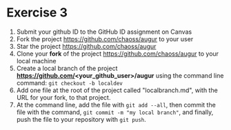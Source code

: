# Exercise 3
1. Submit your github ID to the GitHub ID assignment on Canvas
2. Fork the project https://github.com/chaoss/augur to your user
3. Star the project https://github.com/chaoss/augur
4. Clone your **fork** of the project https://github.com/chaoss/augur to your local machine
5. Create a local branch of the project **https://github.com/<your_github_user>/augur** using the command line command: `git checkout -b localdev`
6. Add one file at the root of the project called "localbranch.md", with the URL for your fork, to that project.
7. At the command line, add the file with `git add --all`, then commit the file with the command, `git commit -m "my local branch"`, and finally, push the file to your repository with `git push`. 
